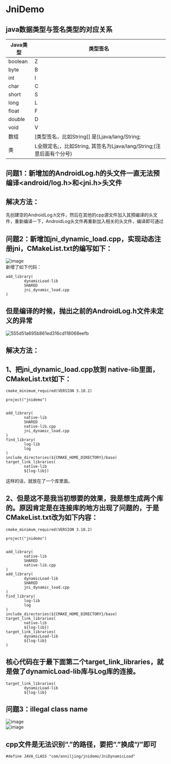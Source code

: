 # JniDemo
## java数据类型与签名类型的对应关系
Java类型  |  类型签名
----------|----------
boolean   |     Z
byte      |     B
int       |     I
char      |     C
short     |     S
long      |     L
float     |     F
double    |     D
void      |     V
数组     |     [类型签名，比如String[] 是[Ljava/lang/String;
类       |     L全限定名;，比如String, 其签名为Ljava/lang/String;(注意后面有个分号)
## 问题1：新增加的AndroidLog.h的头文件一直无法预编译<android/log.h>和<jni.h>头文件

## 解决方法：
先创建空的AndroidLog.h文件，然后在其他的cpp源文件加入其预编译的头文件，重新编译一下，AndroidLog头文件再重新加入相关的头文件，编译即可通过

## 问题2：新增加jni_dynamic_load.cpp，实现动态注册jni，CMakeList.txt的编写如下：
![image](https://user-images.githubusercontent.com/8243494/147808634-6dc02c34-a8b1-46dc-97dc-3267d267f3c4.png)  
新增了如下代码：
```
add_library(
        dynamicLoad-lib
        SHARED
        jni_dynamic_load.cpp
)
```  
## 但是编译的时候，抛出之前的AndroidLog.h文件未定义的异常  

![555d51a695b861ed316cd118068eefb](https://user-images.githubusercontent.com/8243494/147808895-532a97b6-d4ef-4a2a-88f9-7fb86a5b9f8e.png)  

## 解决方法：  
## 1、把jni_dynamic_load.cpp放到 native-lib里面，CMakeList.txt如下：
```
cmake_minimum_required(VERSION 3.10.2)

project("jnidemo")


add_library(
        native-lib
        SHARED
        native-lib.cpp
        jni_dynamic_load.cpp
)
find_library(
        log-lib
        log
)
include_directories(${CMAKE_HOME_DIRECTORY}/base)
target_link_libraries(
        native-lib
        ${log-lib})
```  
这样的话，就放在了一个库里面。  
## 2、但是这不是我当初想要的效果，我是想生成两个库的。原因肯定是在连接库的地方出现了问题的，于是CMakeList.txt改为如下内容：  
```
cmake_minimum_required(VERSION 3.10.2)

project("jnidemo")


add_library(
        native-lib
        SHARED
        native-lib.cpp
)
add_library(
        dynamicLoad-lib
        SHARED
        jni_dynamic_load.cpp
)
find_library(
        log-lib
        log
)
include_directories(${CMAKE_HOME_DIRECTORY}/base)
target_link_libraries(
        native-lib
        ${log-lib})
target_link_libraries(
        dynamicLoad-lib
        ${log-lib}
)
```  
## 核心代码在于最下面第二个target_link_libraries，就是做了dynamicLoad-lib库与Log库的连接。
```
target_link_libraries(
        dynamicLoad-lib
        ${log-lib}
```  
## 问题3：illegal class name  
![image](https://user-images.githubusercontent.com/8243494/147809896-45476764-8fa5-4411-b1f7-8d108890a582.png)  
![image](https://user-images.githubusercontent.com/8243494/147809848-36e28c7e-97e8-4fd9-936d-5eefd08543f3.png)  
## cpp文件是无法识别“.”的路径，要把“.”换成“/”即可
```
#define JAVA_CLASS "com/anniljing/jnidemo/JniDynamicLoad"
```


